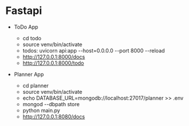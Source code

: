 # Fastapi
- ToDo App
    - cd todo
    - source venv/bin/activate
    - todos: uvicorn api:app --host=0.0.0.0 --port 8000 --reload
    - http://127.0.0.1:8000/docs
    - http://127.0.0.1:8000/todo

- Planner App
    - cd planner
    - source venv/bin/activate
    - echo DATABASE_URL=mongodb://localhost:27017/planner >> .env
    - mongod --dbpath store
    - python main.py
    - http://127.0.0.1:8080/docs